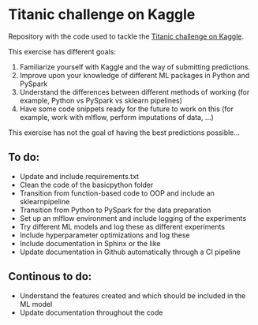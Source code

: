 # Titanic challenge on Kaggle

Repository with the code used to tackle the [Titanic challenge on Kaggle](https://www.kaggle.com/competitions/titanic/overview).

This exercise has different goals:
1. Familiarize yourself with Kaggle and the way of submitting predictions.
2. Improve upon your knowledge of different ML packages in Python and PySpark
3. Understand the differences between different methods of working (for example, Python vs PySpark vs sklearn pipelines)
4. Have some code snippets ready for the future to work on this (for example, work with mlflow, perform imputations of data, ...)

This exercise has not the goal of having the best predictions possible...


## To do:
- Update and include requirements.txt
- Clean the code of the basicpython folder
- Transition from function-based code to OOP and include an sklearnpipeline
- Transition from Python to PySpark for the data preparation
- Set up an mlflow environment and include logging of the experiments
- Try different ML models and log these as different experiments
- Include hyperparameter optimizations and log these
- Include documentation in Sphinx or the like
- Update documentation in Github automatically through a CI pipeline

## Continous to do:
- Understand the features created and which should be included in the ML model
- Update documentation throughout the code